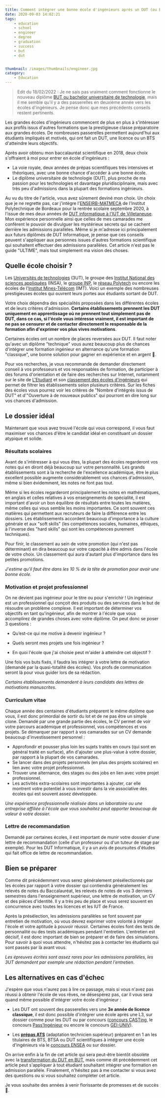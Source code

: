 ```yaml
---
title: Comment intégrer une bonne école d'ingénieurs après un DUT (ou BUT) ?
date: 2020-09-03 14:02:21
tags:
	- education
	- school
	- engineer
	- degree
	- graduation
	- success
	- but
	- dut


thumbnail: /images/thumbnails/engineer.jpg
category:
	- Education
---
```


> Edit du 18/02/2022 : Je ne sais pas vraiment comment fonctionne le nouveau diplôme [BUT ou bachelor universitaire de technologie](https://www.onisep.fr/Ressources/Univers-Formation/Formations/Post-bac/but-informatique), mais il me semble qu'il y a des passerelles en deuxième année vers les écoles d'ingénieurs. Je pense donc que mes précédents conseils restent pertinents.


Les grandes écoles d'ingénieurs commencent de plus en plus à s'intéresser aux profils issus d'autres formations que la prestigieuse classe préparatoire aux grandes écoles. De nombreuses passerelles permettent aujourd'hui aux étudiants impliqués et motivés, qui ont fait un DUT, une licence ou un BTS d'atteindre leurs objectifs.

Après avoir obtenu mon baccalauréat scientifique en 2018, deux choix s'offraient à moi pour entrer en école d'ingénieurs :

- La voie royale, deux années de prépas scientifiques très intensives et théoriques, avec une bonne chance d'accéder à une bonne école.
- Le diplôme universitaire de technologie (DUT), plus proche de ma passion pour les technologies et davantage pluridisciplinaire, mais avec très peu d'admissions dans la plupart des formations ingénieurs.

Au vu du titre de l'article, vous avez sûrement deviné mon choix. Un choix que je ne regrette pas, car j'intègre l'[ENSEIRB-MATMECA](https://enseirb-matmeca.bordeaux-inp.fr/fr) de l'Institut Polytechnique de Bordeaux pour la rentrée scolaire septembre 2020, à l'issue de mes deux années de [DUT informatique à l'IUT de Villetaneuse](https://iutv.univ-paris13.fr/dut-informatique/). Mon expérience personnelle ainsi que celles de mes camarades me confèrent le pouvoir de divulguer les mystérieux secrets qui se cachent derrière les admissions parallèles. Même si je m'adresse ici principalement aux futurs diplômés de DUT Informatique, je pense que ces conseils peuvent s'appliquer aux personnes issues d'autres formations scientifique qui souhaitent effectuer des admissions parallèles. Cet article n'est pas le guide "ULTIME", mais tout simplement ma vision des choses.

## Quelle école choisir ?

Les [Universités de technologies](https://www.3ut-admissions.fr/) (3UT), le groupe des [Institut National des sciences appliquées](https://www.groupe-insa.fr/) (INSA), le [groupe INP](http://www.groupe-inp.fr/), le [réseau Polytech](http://www.polytech-reseau.org/postuler-a-polytech/) ou encore les écoles de l'[Institut Mines-Télécom](https://www.imt.fr/) (IMT). Voici un exemple des nombreuses prestigieuses écoles qui ouvrent leurs portes aux étudiants sortant de DUT.

Votre choix dépendra des spécialités proposées dans les différentes écoles et de leurs critères d'admission. **Certains établissements prennent les DUT uniquement en apprentissage où ne prennent tout simplement pas de DUT, dans ce cas, si l'école vous intéresse vraiment, il est important de ne pas se censurer et de contacter directement le responsable de la formation afin d'exprimer vos plus vives motivations**.

Certaines écoles ont un nombre de places reversées aux DUT. Il faut noter qu'avec un diplôme "technique" vous aurez beaucoup plus de chances d'intégrer une formation ingénieur en alternance qu'une formation "classique", une bonne solution pour gagner en expérience et en argent 🤑.

Pour vos recherches, je vous recommande de demander directement conseil à vos professeurs et vos responsables de formation, de participer à des forums d'orientation et de faire des recherches sur Internet, notamment sur le site de [L'Etudiant](https://www.letudiant.fr/) et son [classement des écoles d'ingénieurs](https://www.letudiant.fr/palmares/liste-profils/palmares-des-ecoles-d-ingenieurs/palmares-general-des-ecoles-d-ingenieurs/home.html#indicateurs=900659,900660,900661,900677&criterias) qui permet de filtrer les établissements selon plusieurs critères. Sur les fiches des écoles vous pourrez voir les critères de "Nombre d'intégrés issus de DUT" et d'"Ouverture à de nouveaux publics" qui pourront en dire long sur vos chances d'admission.

## Le dossier idéal

Maintenant que vous avez trouvé l'école qui vous correspond, il vous faut maximiser vos chances d'être le candidat idéal en constituant un dossier atypique et solide. 

### Résultats scolaires

Avant de s'intéresser à qui vous êtes, la plupart des écoles regarderont vos notes qui en diront déjà beaucoup sur votre personnalité. Les grands établissements sont à la recherche de l'excellence académique, être le plus excellent possible augmente considérablement vos chances d'admission, même si bien évidemment, les notes ne font pas tout.

Même si les écoles regarderont principalement les notes en mathématiques, en anglais et celles relatives à vos enseignements de spécialité, il est important d'avoir un bon équilibre de résultats entre toutes les matières, même celles qui vous semble les moins importantes. Ce sont souvent ces matières qui permettent aux recruteurs de faire la différence entre les dossiers. Les établissements accordent beaucoup d'importance à la culture générale et aux "soft skills" (les compétences sociales, humaines, éthiques, à l'inverse des "hard skills" qui sont les compétences purement techniques).

Pour finir, le classement au sein de votre promotion (qui n'est pas déterminant) en dira beaucoup sur votre capacité à être admis dans l'école de votre choix. Un classement qui aura d'autant plus d'importance dans les petites promotions.

*J'estime qu'il faut être dans les 10 % de la tête de promotion pour avoir une bonne école.*

### Motivation et projet professionnel

On ne devient pas ingénieur pour le titre ou pour s'enrichir ! Un ingénieur est un professionnel qui conçoit des produits ou des services dans le but de résoudre un problème complexe. Il est important de déterminer vos objectifs en tant qu'ingénieur, afin de montrer à l'école que vous accomplirez de grandes choses avec votre diplôme. On peut donc se poser 3 questions : 

- Qu’est-ce qui me motive à devenir ingénieur ?

- Quels seront mes projets une fois ingénieur ?
- En quoi l'école que j'ai choisie peut m'aider à atteindre cet objectif ?

Une fois vos buts fixés, il faudra les intégrer à votre lettre de motivation (demandé par la quasi-totalité des écoles). Vos profs de communication seront là pour vous guider lors de sa rédaction.

*Certains établissements demandent à leurs candidats des lettres de motivations manuscrites*.

### Curriculum vitae

Chaque année des centaines d'étudiants préparent le même diplôme que vous, il est donc primordial de sortir du lot et de ne pas être un simple clone. Demandé par une grande partie des écoles, le CV permet de voir votre parcours académique et professionnel, vos compétences et vos projets. Se démarquer par rapport à vos camarades sur un CV demande beaucoup d'investissement personnel :

- Approfondir et pousser plus loin les sujets traités en cours (qui sont en général traité en surface), afin d'ajouter une plus-value à votre dossier, par rapport à la plupart de vos camarades.
- Se lancer dans des projets personnels (en plus des projets scolaires) en lien avec votre projet professionnel.
- Trouver une alternance, des stages ou des jobs en lien avec votre projet professionnel.
- Les activités extra-scolaires sont importantes à ajouter, car elle montrent votre potentiel à vous investir dans la vie associative des écoles qui est souvent assez développée.

*Une expérience professionnelle réalisée dans un laboratoire ou une entreprise affiliée à l'école que vous souhaitez peut apporter beaucoup de valeur à votre dossier.*

### Lettre de recommandation

Demandé par certaines écoles, il est important de munir votre dossier d'une lettre de recommandation (celle d'un professeur ou d'un tuteur de stage par exemple). Pour les DUT Informatique, il y a un avis de poursuites d'études qui fait office de lettre de recommandation.

## Bien se préparer

Comme dit précédemment vous serez généralement présélectionnés par les écoles par rapport à votre dossier qui contiendra généralement les relevés de notes du Baccalauréat, les relevés de notes de vos 3 derniers semestres dans l'enseignement supérieur, une lettre de motivation, un CV et des pièces d'identité. Il y a très peu de place et vous serez souvent en concurrence avec toutes les licences et les IUT de France.

Après la présélection, les admissions parallèles se font souvent par entretien de motivation, où vous devrez exprimer votre volonté à intégrer l'école et votre aptitude à pouvoir réussir. Certaines écoles font des tests de personnalité ou des tests académiques pendant l'entretien. L'entretien est décisif, il est donc important de bien se préparer et de faire des simulations. Pour savoir à quoi vous attendre, n'hésitez pas à contacter les étudiants qui sont passés par là avant vous.

*Les épreuves écrites sont assez rares pour les admissions parallèles, les 3UT demandent par exemple une rédaction pendant l'entretien*.

## Les alternatives en cas d'échec

J'espère que vous n'aurez pas à lire ce passage, mais si vous n'avez pas réussi à obtenir l'école de vos rêves, ne désespérez pas, car il vous sera quand même possible d'intégrer votre école d'ingénieur : 

- Les DUT ont souvent des passerelles vers une **3e année de licence classique**, il est donc possible d'intégrer une école après une L3, sur dossier comme pour les DUT ou par concours ([concours CASTing](https://www.letudiant.fr/etudes/ecole-ingenieur/ecoles-d-ingenieurs-le-concours-casting-mode-d-emploi.html), le concours [Pass’Ingénieur](http://passingenieur.scei-concours.fr/)  ou encore le concours [GEI-UNIV](http://www.geiuniv.com/)).

- Les [**prépas ATS**](http://www.onisep.fr/Choisir-mes-etudes/Apres-le-bac/Organisation-des-etudes-superieures/CPGE-FILIERES/Les-prepas-scientifiques/Les-prepas-ATS-scientifiques) (adaptation technicien supérieur) préparent en 1 an les titulaires de BTS, BTSA ou DUT scientifiques à intégrer une école d'ingénieurs via le [concours ENSEA](http://concours.ensea.fr/) ou sur dossier.

On arrive enfin à la fin de cet article qui sera peut-être bientôt obsolète avec la [transformation du DUT en BUT](https://www.cidj.com/etudes-formations-alternance/etudes-superieures/du-dut-au-but-quels-sont-les-changements-lies-a-la-reforme), mais comme dit précédemment cet article peut s'appliquer à tout étudiant souhaitant intégrer une formation en admission parallèle. Finalement, n'hésitez pas à me contacter si vous avez des questions ou si vous souhaitez compléter cet article. 

Je vous souhaite des années à venir florissante de promesses et de succès 💖.